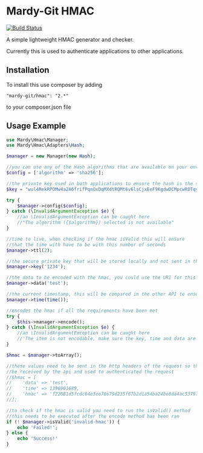 Mardy-Git HMAC
==============

[![Build Status](https://travis-ci.org/mardy-git/hmac.png?branch=dev)](https://travis-ci.org/mardy-git/hmac)

A simple lightweight HMAC generator and checker.

Currently this is used to authenticate applications to other applications.

Installation
--------------

To install this use composer by adding

    "mardy-git/hmac": "2.*"

to your composer.json file

Usage Example
--------------------
```php
use Mardy\Hmac\Manager;
use Mardy\Hmac\Adapters\Hash;

$manager = new Manager(new Hash);

//you can use any of the Hash algorithms that are available on your environment
$config = ['algorithm' => 'sha256'];

//the private key used in both applications to ensure the hash is the same (do not send this in the headers!!!)
$key = "wul4RekRPOMw4a2A6frifPqnOxDqMXdtRQMt6v6lsCjxEeF9KgdwDCMpcwROTqyPxvs1ftw5qAHjL4Lb";

try {
    $manager->config($config);
} catch (\InvalidArgumentException $e) {
    //an \InvalidArgumentException can be caught here
    //"The algorithm ({$algorithm}) selected is not available"
}

//time to live, when checking if the hmac isValid this will ensure
//that the time with have to be with this number of seconds
$manager->ttl(2);

//the secure private key that will be stored locally and not sent in the http headers
$manager->key('1234');

//the data to be encoded with the hmac, you could use the URI for this
$manager->data('test');

//the current timestamp, this will be compared in the other API to ensure
$manager->time(time());

//encodes the hmac if all the requirements have been met
try {
    $this->manager->encode();
} catch (\InvalidArgumentException $e) {
    //an \InvalidArgumentException can be caught here
    //'The item is not encodable, make sure the key, time and data are set'
}

$hmac = $manager->toArray();

//these values need to be sent in the http headers of the request so they can
//be received by the api and used to authenticated the request
//$hmac = [
//    'data' => 'test',
//    'time' => 1396901689,
//    'hmac' => 'f22081d5fcdc64e3ee78e79d235f67b2d1a54ba24be6da4ac537976d313e07cf119731e76585b9b22f789c6043efe1df133497483f559899db7d2f4398084b08',
//];

//to check if the hmac is valid you need to run the isValid() method
//this needs to be executed after the encode method has been ran
if (! $manager->isValid('invalid-hmac')) {
    echo 'Failed!';
} else {
    echo 'Success!'
}
